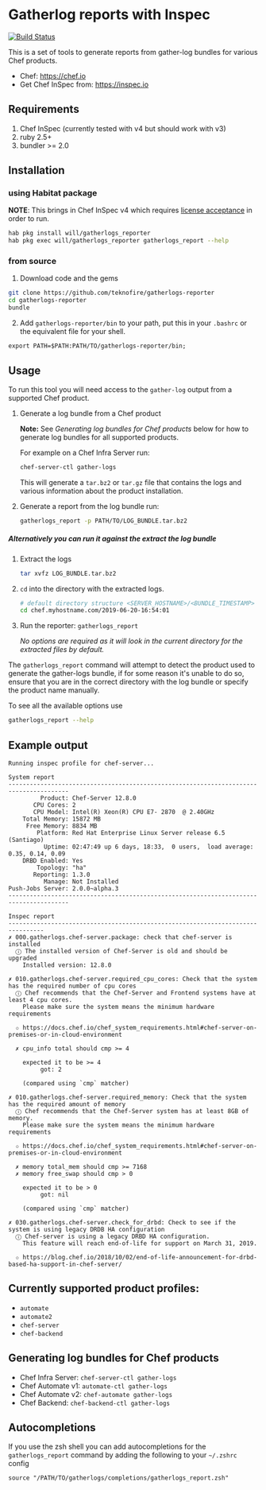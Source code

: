 # Gatherlog reports with Inspec

[![Build Status](https://travis-ci.com/teknofire/gatherlogs-inspec-profiles.svg?branch=master)](https://travis-ci.com/teknofire/gatherlogs-inspec-profiles)

This is a set of tools to generate reports from gather-log bundles for various Chef products.

* Chef: https://chef.io
* Get Chef InSpec from: https://inspec.io

## Requirements

1. Chef InSpec (currently tested with v4 but should work with v3)
2. ruby 2.5+
3. bundler >= 2.0

## Installation

### using Habitat package

**NOTE**: This brings in Chef InSpec v4 which requires [license acceptance](https://docs.chef.io/chef_license_accept.html) in order to run.

```bash
hab pkg install will/gatherlogs_reporter
hab pkg exec will/gatherlogs_reporter gatherlogs_report --help
```

### from source

1. Download code and the gems

  ```bash
  git clone https://github.com/teknofire/gatherlogs-reporter
  cd gatherlogs-reporter
  bundle
  ```

2. Add `gatherlogs-reporter/bin` to your path, put this in your `.bashrc` or the equivalent file for your shell.

  ```
  export PATH=$PATH:PATH/TO/gatherlogs-reporter/bin;
  ```

## Usage

To run this tool you will need access to the `gather-log` output from a supported Chef product.  

1. Generate a log bundle from a Chef product

    **Note:** See *Generating log bundles for Chef products* below for how to generate log bundles for all supported products.

    For example on a Chef Infra Server run:
    ```bash
    chef-server-ctl gather-logs
    ```  

    This will generate a `tar.bz2` or `tar.gz` file that contains the logs and various information about the product installation.

2. Generate a report from the log bundle run:

   ```bash
   gatherlogs_report -p PATH/TO/LOG_BUNDLE.tar.bz2
   ```

##### Alternatively you can run it against the extract the log bundle

1. Extract the logs

    ```bash
    tar xvfz LOG_BUNDLE.tar.bz2
    ```

2. `cd` into the directory with the extracted logs.  

    ```bash
    # default directory structure <SERVER_HOSTNAME>/<BUNDLE_TIMESTAMP>
    cd chef.myhostname.com/2019-06-20-16:54:01
    ```
3. Run the reporter: `gatherlogs_report`

    *No options are required as it will look in the current directory for the extracted files by default.*

The `gatherlogs_report` command will attempt to detect the product used to generate the gather-logs bundle, if for some reason it's unable to do so, ensure that you are in the correct directory with the log bundle or specify the product name manually.

To see all the available options use

```bash
gatherlogs_report --help
```

## Example output

```
Running inspec profile for chef-server...

System report
---------------------------------------------------------------------------------------
         Product: Chef-Server 12.8.0
       CPU Cores: 2
       CPU Model: Intel(R) Xeon(R) CPU E7- 2870  @ 2.40GHz
    Total Memory: 15872 MB
     Free Memory: 8834 MB
        Platform: Red Hat Enterprise Linux Server release 6.5 (Santiago)
          Uptime: 02:47:49 up 6 days, 18:33,  0 users,  load average: 0.35, 0.14, 0.09
    DRBD Enabled: Yes
        Topology: "ha"
       Reporting: 1.3.0
          Manage: Not Installed
Push-Jobs Server: 2.0.0~alpha.3
---------------------------------------------------------------------------------------

Inspec report
--------------------------------------------------------------------------------
✗ 000.gatherlogs.chef-server.package: check that chef-server is installed
  ⓘ The installed version of Chef-Server is old and should be upgraded
    Installed version: 12.8.0

✗ 010.gatherlogs.chef-server.required_cpu_cores: Check that the system has the required number of cpu cores
  ⓘ Chef recommends that the Chef-Server and Frontend systems have at least 4 cpu cores.
    Please make sure the system means the minimum hardware requirements

  ✩ https://docs.chef.io/chef_system_requirements.html#chef-server-on-premises-or-in-cloud-environment

  ✗ cpu_info total should cmp >= 4

    expected it to be >= 4
         got: 2

    (compared using `cmp` matcher)

✗ 010.gatherlogs.chef-server.required_memory: Check that the system has the required amount of memory
  ⓘ Chef recommends that the Chef-Server system has at least 8GB of memory.
    Please make sure the system means the minimum hardware requirements

  ✩ https://docs.chef.io/chef_system_requirements.html#chef-server-on-premises-or-in-cloud-environment

  ✗ memory total_mem should cmp >= 7168
  ✗ memory free_swap should cmp > 0

    expected it to be > 0
         got: nil

    (compared using `cmp` matcher)

✗ 030.gatherlogs.chef-server.check_for_drbd: Check to see if the system is using legacy DRDB HA configuration
  ⓘ Chef-server is using a legacy DRBD HA configuration.
    This feature will reach end-of-life for support on March 31, 2019.

  ✩ https://blog.chef.io/2018/10/02/end-of-life-announcement-for-drbd-based-ha-support-in-chef-server/
```

## Currently supported product profiles:
  * `automate`
  * `automate2`
  * `chef-server`
  * `chef-backend`

## Generating log bundles for Chef products

* Chef Infra Server: `chef-server-ctl gather-logs`
* Chef Automate v1: `automate-ctl gather-logs`
* Chef Automate v2: `chef-automate gather-logs`
* Chef Backend: `chef-backend-ctl gather-logs`

## Autocompletions

If you use the zsh shell you can add autocompletions for the `gatherlogs_report` command by adding the following
to your `~/.zshrc` config

```
source "/PATH/TO/gatherlogs/completions/gatherlogs_report.zsh"
```
